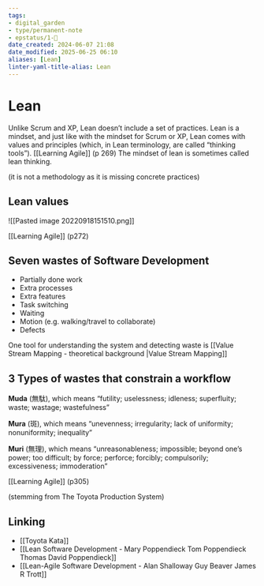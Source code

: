 ```yaml
---
tags: 
- digital_garden
- type/permanent-note
- epstatus/1-🌱
date_created: 2024-06-07 21:08
date_modified: 2025-06-25 06:10
aliases: [Lean]
linter-yaml-title-alias: Lean
---
```

# Lean

Unlike Scrum and XP, Lean doesn’t include a set of practices. Lean is a mindset, and just like with the mindset for Scrum or XP, Lean comes with values and principles (which, in Lean terminology, are called “thinking tools”). 
[[Learning Agile]] (p 269)
The mindset of lean is sometimes called lean thinking.

(it is not a methodology as it is missing concrete practices)

## Lean values

![[Pasted image 20220918151510.png]]

[[Learning Agile]] (p272)

## Seven wastes of Software Development

+ Partially done work
+ Extra processes
+ Extra features
+ Task switching
+ Waiting
+ Motion (e.g. walking/travel to collaborate)
+ Defects

One tool for understanding the system and detecting waste is [[Value Stream Mapping - theoretical background |Value Stream Mapping]]

## 3 Types of wastes that constrain a workflow

**Muda** (無駄), which means “futility; uselessness; idleness; superfluity; waste; wastage; wastefulness”  

**Mura** (斑), which means “unevenness; irregularity; lack of uniformity; nonuniformity; inequality”  

**Muri** (無理), which means “unreasonableness; impossible; beyond one’s power; too difficult; by force; perforce; forcibly; compulsorily; excessiveness; immoderation”

[[Learning Agile]] (p305)

(stemming from The Toyota Production System)

## Linking

+ [[Toyota Kata]]
+ [[Lean Software Development - Mary Poppendieck Tom Poppendieck Thomas David Poppendieck]]
+ [[Lean-Agile Software Development - Alan Shalloway Guy Beaver James R Trott]]